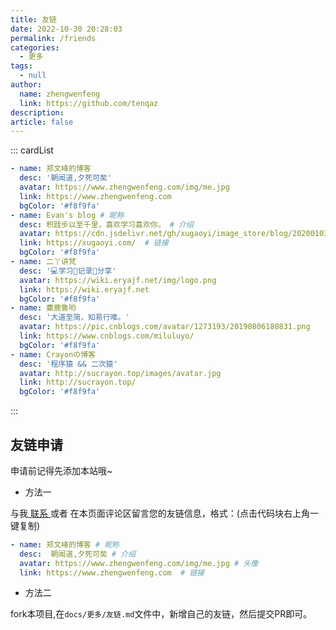 ```yaml
---
title: 友链
date: 2022-10-30 20:28:03
permalink: /friends
categories:
  - 更多
tags:
  - null
author: 
  name: zhengwenfeng
  link: https://github.com/tenqaz
description: 
article: false
---
```


::: cardList
```yaml
- name: 郑文峰的博客
  desc: '朝闻道,夕死可矣'
  avatar: https://www.zhengwenfeng.com/img/me.jpg
  link: https://www.zhengwenfeng.com
  bgColor: '#f8f9fa'
- name: Evan's blog # 昵称
  desc: 积跬步以至千里，喜欢学习喜欢你。 # 介绍
  avatar: https://cdn.jsdelivr.net/gh/xugaoyi/image_store/blog/20200103123203.jpg # 头像
  link: https://xugaoyi.com/  # 链接
  bgColor: '#f8f9fa'
- name: 二丫讲梵
  desc: '💻学习📝记录🔗分享'
  avatar: https://wiki.eryajf.net/img/logo.png
  link: https://wiki.eryajf.net
  bgColor: '#f8f9fa'
- name: 麋鹿鲁哟
  desc: '大道至简，知易行难。'
  avatar: https://pic.cnblogs.com/avatar/1273193/20190806180831.png
  link: https://www.cnblogs.com/miluluyo/
  bgColor: '#f8f9fa'
- name: Crayonの博客
  desc: '程序猿 && 二次猿'
  avatar: http://sucrayon.top/images/avatar.jpg
  link: http://sucrayon.top/
  bgColor: '#f8f9fa'
```
:::


## 友链申请

申请前记得先添加本站哦~

* 方法一

与我[ 联系 ](/about/#联系)或者 在本页面评论区留言您的友链信息，格式：(点击代码块右上角一键复制)


```yaml
- name: 郑文峰的博客 # 昵称
  desc:  朝闻道,夕死可矣 # 介绍
  avatar: https://www.zhengwenfeng.com/img/me.jpg # 头像
  link: https://www.zhengwenfeng.com  # 链接
```

* 方法二

fork本项目,在`docs/更多/友链.md`文件中，新增自己的友链，然后提交PR即可。

